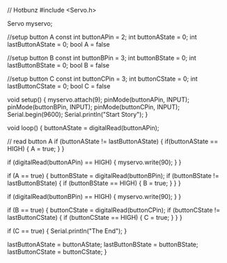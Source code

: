 // Hotbunz
#include <Servo.h>

Servo myservo;

//setup button A
const int buttonAPin = 2;
int buttonAState = 0;
int lastButtonAState = 0;
bool A = false 

//setup button B
const int buttonBPin = 3;
int buttonBState = 0;
int lastButtonBState = 0;
bool B = false 

//setup button C
const int buttonCPin = 3;
int buttonCState = 0;
int lastButtonCState = 0;
bool C = false 


void setup() {
  myservo.attach(9); 
  pinMode(buttonAPin, INPUT);
  pinMode(buttonBPin, INPUT);
  pinMode(buttonCPin, INPUT);
  Serial.begin(9600);
  Serial.println("Start Story");
}

void loop() {
  buttonAState = digitalRead(buttonAPin);
  
  // read button A
  if (buttonAState != lastButtonAState) {
    if(buttonAState == HIGH) {
     A = true;
    }
  }
  
  if (digitalRead(buttonAPin) == HIGH) {
    myservo.write(90); 
  } 
}
  
  if (A == true) {
    buttonBState = digitalRead(buttonBPin);
    if (buttonBState != lastButtonBState) {
      if (buttonBState == HIGH) {
        B = true;
        }
      }
    }
    
  if (digitalRead(buttonBPin) == HIGH) {
    myservo.write(90); 
  } 
}

  if (B == true) { 
  buttonCState = digitalRead(buttonCPin);
    if (buttonCState != lastButtonCState) {
      if (buttonCState == HIGH) {
        C = true;
        }
      }
    }
    
  if (C == true) {
    Serial.println("The End");
  }
  
  lastButtonAState = buttonAState;
  lastButtonBState = buttonBState; 
  lastButtonCState = buttonCState; 
}

